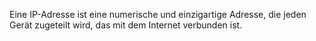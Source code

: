 Eine IP-Adresse ist eine numerische und einzigartige Adresse, die jeden
Gerät zugeteilt wird, das mit dem Internet verbunden ist.
